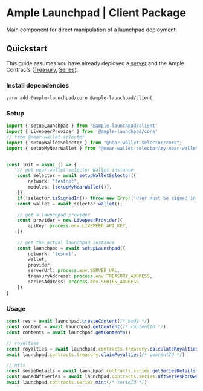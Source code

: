 # Ample Launchpad | Client Package
Main component for direct manipulation of a launchpad deployment.

## Quickstart
This guide assumes you have already deployed a [server](../server/README.md) and the Ample Contracts ([Treasury](https://github.com/AmpleProtocol/treasury), [Series](https://github.com/AmpleProtocol/nft-series)).

### Install dependencies
```sh 
yarn add @ample-launchpad/core @ample-launchpad/client
```

### Setup
```typescript
import { setupLaunchpad } from '@ample-launchpad/client'
import { LivepeerProvider } from '@ample-launchpad/core'
// from @near-wallet-selector
import { setupWalletSelector } from "@near-wallet-selector/core";
import { setupMyNearWallet } from "@near-wallet-selector/my-near-wallet";


const init = async () => {
    // get near-wallet-selector Wallet instance
    const selector = await setupWalletSelector({
        network: "testnet",
        modules: [setupMyNearWallet()],
    });
    if(!selector.isSignedIn()) throw new Error('User must be signed in in order to setup the launchpad')
    const wallet = await selector.wallet();

    // get a launchpad provider
    const provider = new LivepeerProvider({
        apiKey: process.env.LIVEPEER_API_KEY,
    })

    // get the actual launchpad instance
    const launchpad = await setupLaunchpad({
        network: 'tesnet',
        wallet,
        provider,
        serverUrl: process.env.SERVER_URL,
        treasuryAddress: process.env.TREASURY_ADDRESS,
        seriesAddress: process.env.SERIES_ADDRESS
    })
}
```

### Usage
```typescript 
const res = await launchpad.createContent(/* body */)
const content = await launchpad.getContent(/* contentId */) 
const contents = await launchpad.getContents() 

// royalties
const royalties = await launchpad.contracts.treasury.calculateRoyalties(/* contentId */)
await launchpad.contracts.treasury.claimRoyalties(/* contentId */)

// nfts 
const serieDetails = await launchpad.contracts.series.getSeriesDetails(/* serieId */)
const ownedNftSeries = await launchpad.contracts.series.nftSeriesForOwner('royalty')
await launchpad.contracts.series.mint(/* serieId */)
```
